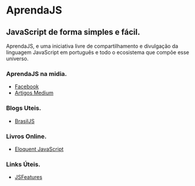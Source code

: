 # AprendaJS
## JavaScript de forma simples e fácil.

AprendaJS, e uma iniciativa livre de compartilhamento e divulgação
da linguagem JavaScript em português e todo o ecosistema que 
compõe esse universo.

### AprendaJS na midia.

- [Facebook](https://www.facebook.com/aprendajs/)
- [Artigos Medium](https://medium.com/aprendajs)

### Blogs Uteis.

- [BrasilJS](https://braziljs.org/)

### Livros Online.

- [Eloquent JavaScript](http://braziljs.github.io/eloquente-javascript/)

### Links Úteis.

- [JSFeatures](https://jsfeatures.in/)



